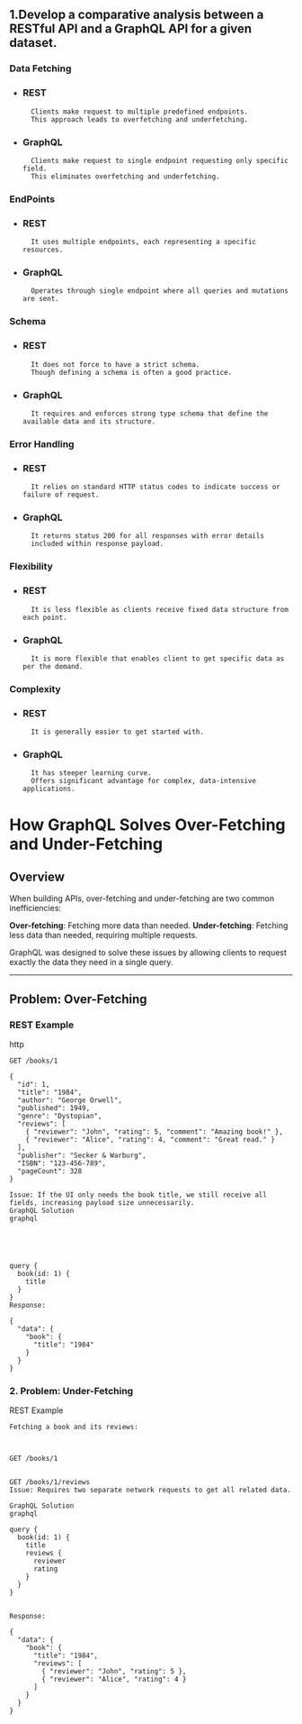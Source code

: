 ## 1.Develop a comparative analysis between a RESTful API and a GraphQL API for a given dataset.
### Data Fetching
* ### REST 
        Clients make request to multiple predefined endpoints.
        This approach leads to overfetching and underfetching.
* ### GraphQL 
        Clients make request to single endpoint requesting only specific field.
        This eliminates overfetching and underfetching.

### EndPoints
* ### REST 
        It uses multiple endpoints, each representing a specific resources.
* ### GraphQL 
        Operates through single endpoint where all queries and mutations are sent.


### Schema
* ### REST 
        It does not force to have a strict schema.
        Though defining a schema is often a good practice.
* ### GraphQL 
        It requires and enforces strong type schema that define the available data and its structure.

### Error Handling
* ### REST 
        It relies on standard HTTP status codes to indicate success or failure of request.
* ### GraphQL 
        It returns status 200 for all responses with error details
        included within response payload.


### Flexibility
* ### REST 
        It is less flexible as clients receive fixed data structure from each point.
* ### GraphQL 
        It is more flexible that enables client to get specific data as per the demand.

### Complexity
* ### REST 
        It is generally easier to get started with.
* ### GraphQL 
        It has steeper learning curve.
        Offers significant advantage for complex, data-intensive applications.
        
        



#  How GraphQL Solves Over-Fetching and Under-Fetching

##  Overview
When building APIs, over-fetching and under-fetching are two common inefficiencies:

**Over-fetching**: Fetching more data than needed.
**Under-fetching**: Fetching less data than needed, requiring multiple requests.

GraphQL was designed to solve these issues by allowing clients to request exactly the data they need in a single query.

---

##  Problem: Over-Fetching

### REST Example
http
```
GET /books/1

{
  "id": 1,
  "title": "1984",
  "author": "George Orwell",
  "published": 1949,
  "genre": "Dystopian",
  "reviews": [
    { "reviewer": "John", "rating": 5, "comment": "Amazing book!" },
    { "reviewer": "Alice", "rating": 4, "comment": "Great read." }
  ],
  "publisher": "Secker & Warburg",
  "ISBN": "123-456-789",
  "pageCount": 328
}

Issue: If the UI only needs the book title, we still receive all fields, increasing payload size unnecessarily.
GraphQL Solution
graphql





query {
  book(id: 1) {
    title
  }
}
Response:

{
  "data": {
    "book": {
      "title": "1984"
    }
  }
}
```

### 2. Problem: Under-Fetching
REST Example
```
Fetching a book and its reviews:



GET /books/1


GET /books/1/reviews
Issue: Requires two separate network requests to get all related data.

GraphQL Solution
graphql

query {
  book(id: 1) {
    title
    reviews {
      reviewer
      rating
    }
  }
}


Response:

{
  "data": {
    "book": {
      "title": "1984",
      "reviews": [
        { "reviewer": "John", "rating": 5 },
        { "reviewer": "Alice", "rating": 4 }
      ]
    }
  }
}

```